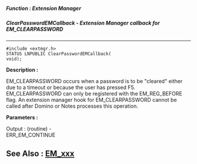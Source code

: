 ##### Function : Extension Manager
##### ClearPasswordEMCallback - Extension Manager callback for EM_CLEARPASSWORD
---
```
#include <extmgr.h>
STATUS LNPUBLIC ClearPasswordEMCallback(
void);
```
**Description :**

EM_CLEARPASSWORD occurs when a password is to be "cleared" either due to a 
timeout or because the user has pressed F5.  EM_CLEARPASSWORD can only be 
registered with the EM_REG_BEFORE flag.  An extension manager hook for 
EM_CLEARPASSWORD cannot be called after Domino or Notes processes this 
operation.

**Parameters :**

Output :
(routine)  -  
ERR_EM_CONTINUE



**See Also :**
[EM_xxx](/reference/Symb/EM_xxx)
---
